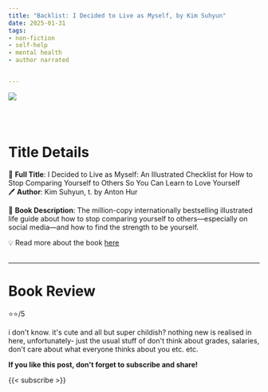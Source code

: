 ```yaml
---
title: "Backlist: I Decided to Live as Myself, by Kim Suhyun"
date: 2025-01-31
tags: 
- non-fiction
- self-help
- mental health
- author narrated


---
```


![](https://images2.penguinrandomhouse.com/cover/9780143138228)

<br>
<br>

# Title Details

📕 **Full Title**: I Decided to Live as Myself: An Illustrated Checklist for How to Stop Comparing Yourself to Others So You Can Learn to Love Yourself 
 \
🖊 **Author**:  Kim Suhyun, t. by Anton Hur

🔎 **Book Description**: The million-copy internationally bestselling illustrated life guide about how to stop comparing yourself to others—especially on social media—and how to find the strength to be yourself.


💡️ Read more about the book [here](https://www.penguinrandomhouse.com/books/744569/i-decided-to-live-as-me-by-kim-suhyun-translated-by-anton-hur/)
<br>
<br>

---

# Book Review

⭐⭐/5

i don't know. it's cute and all but super childish? nothing new is realised in here, unfortunately- just the usual stuff of don't think about grades, salaries, don't care about what everyone thinks about you etc. etc.


**If you like this post, don't forget to subscribe and share!**

{{< subscribe >}}
